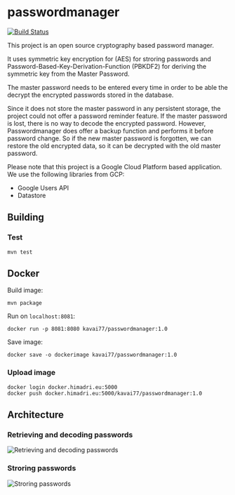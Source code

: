 # passwordmanager

[![Build Status](https://travis-ci.org/kavai77/passwordmanager.svg?branch=master)](https://travis-ci.org/kavai77/passwordmanager)

This project is an open source cryptography based password manager.

It uses symmetric key encryption for (AES) for stroring passwords
and Password-Based-Key-Derivation-Function (PBKDF2) for deriving
the symmetric key from the Master Password.

The master password needs to be entered every time in order to be able
the decrypt the encrypted passwords stored in the database.
 
Since it does not store the master password in any persistent storage,
the project could not offer a password reminder feature. If the master password
is lost, there is no way to decode the encrypted password.
However, Passwordmanager does offer a backup function and performs
it before password change. So if the new master password is forgotten,
we can restore the old encrypted data, so it can be decrypted with the old
master password.

Please note that this project is a Google Cloud Platform based application.
We use the following libraries from GCP:
* Google Users API
* Datastore

## Building
### Test
```
mvn test
```
## Docker
Build image:
```
mvn package
```
Run on `localhost:8081`:
```
docker run -p 8081:8080 kavai77/passwordmanager:1.0
```
Save image:
```
docker save -o dockerimage kavai77/passwordmanager:1.0
```

### Upload image
```
docker login docker.himadri.eu:5000
docker push docker.himadri.eu:5000/kavai77/passwordmanager:1.0
```

## Architecture
### Retrieving and decoding passwords
![Retrieving and decoding passwords](https://github.com/kavai77/passwordmanager/blob/master/src/main/webapp/image/password-retrieval.svg)

### Stroring passwords
![Stroring passwords](https://github.com/kavai77/passwordmanager/blob/master/src/main/webapp/image/password-storage.svg)
